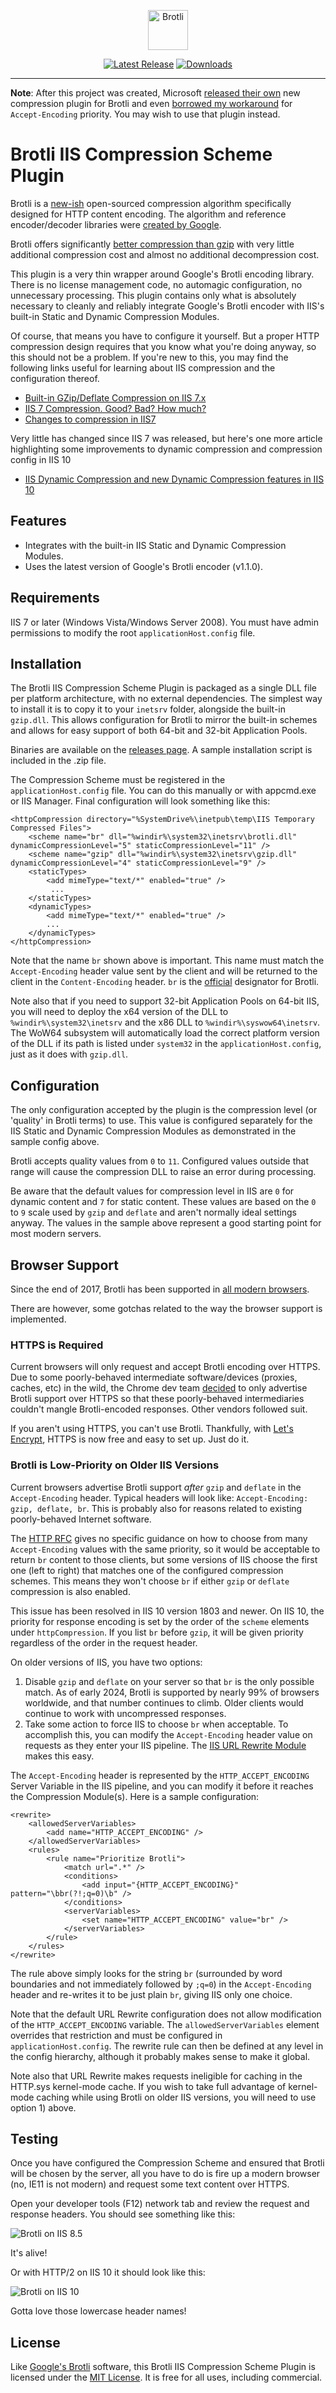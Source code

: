 <p align="center"><a href="https://github.com/saucecontrol/Brotli-IIS/releases"><img src="https://brotli.org/brotli.svg" alt="Brotli" width="64"></a></p>
<p align="center"><a href="https://github.com/saucecontrol/Brotli-IIS/releases"><img src="https://img.shields.io/github/release/saucecontrol/Brotli-IIS.svg?style=flat-square&colorB=eeaa33&label=Latest%20Version" alt="Latest Release"></a> <a href="https://github.com/saucecontrol/Brotli-IIS/releases"><img src="https://img.shields.io/github/downloads/saucecontrol/Brotli-IIS/total.svg?style=flat-square&colorB=eeaa33&label=Downloads" alt="Downloads"></a></p>

---
**Note**: After this project was created, Microsoft [released their own](https://docs.microsoft.com/en-us/iis/extensions/iis-compression/iis-compression-overview) new compression plugin for Brotli and even [borrowed my workaround](https://docs.microsoft.com/en-us/iis/extensions/iis-compression/using-iis-compression#before-iis-100-version-1803) for `Accept-Encoding` priority.  You may wish to use that plugin instead.

Brotli IIS Compression Scheme Plugin
====================================

Brotli is a [new-ish](https://opensource.googleblog.com/2015/09/introducing-brotli-new-compression.html) open-sourced compression algorithm specifically designed for HTTP content encoding.  The algorithm and reference encoder/decoder libraries were [created by Google](https://github.com/google/brotli).

Brotli offers significantly [better compression than gzip](https://samsaffron.com/archive/2016/06/15/the-current-state-of-brotli-compression) with very little additional compression cost and almost no additional decompression cost.

This plugin is a very thin wrapper around Google's Brotli encoding library.  There is no license management code, no automagic configuration, no unnecessary processing.  This plugin contains only what is absolutely necessary to cleanly and reliably integrate Google's Brotli encoder with IIS's built-in Static and Dynamic Compression Modules.

Of course, that means you have to configure it yourself.  But a proper HTTP compression design requires that you know what you're doing anyway, so this should not be a problem.  If you're new to this, you may find the following links useful for learning about IIS compression and the configuration thereof.

* [Built-in GZip/Deflate Compression on IIS 7.x](https://weblog.west-wind.com/posts/2011/May/05/Builtin-GZipDeflate-Compression-on-IIS-7x)
* [IIS 7 Compression. Good? Bad? How much?](https://weblogs.asp.net/owscott/iis-7-compression-good-bad-how-much)
* [Changes to compression in IIS7](http://www.ksingla.net/2006/06/changes_to_compression_in_iis7/)

Very little has changed since IIS 7 was released, but here's one more article highlighting some improvements to dynamic compression and compression config in IIS 10

* [IIS Dynamic Compression and new Dynamic Compression features in IIS 10](https://blogs.msdn.microsoft.com/friis/2017/09/05/iis-dynamic-compression-and-new-dynamic-compression-features-in-iis-10/)

Features
--------

* Integrates with the built-in IIS Static and Dynamic Compression Modules.
* Uses the latest version of Google's Brotli encoder (v1.1.0).

Requirements
------------

IIS 7 or later (Windows Vista/Windows Server 2008). You must have admin permissions to modify the root `applicationHost.config` file.

Installation
------------

The Brotli IIS Compression Scheme Plugin is packaged as a single DLL file per platform architecture, with no external dependencies.  The simplest way to install it is to copy it to your `inetsrv` folder, alongside the built-in `gzip.dll`.  This allows configuration for Brotli to mirror the built-in schemes and allows for easy support of both 64-bit and 32-bit Application Pools.

Binaries are available on the [releases page](https://github.com/saucecontrol/BrotliIIS/releases).  A sample installation script is included in the .zip file.

The Compression Scheme must be registered in the `applicationHost.config` file.  You can do this manually or with appcmd.exe or IIS Manager.  Final configuration will look something like this:

```
<httpCompression directory="%SystemDrive%\inetpub\temp\IIS Temporary Compressed Files">
    <scheme name="br" dll="%windir%\system32\inetsrv\brotli.dll" dynamicCompressionLevel="5" staticCompressionLevel="11" />
    <scheme name="gzip" dll="%windir%\system32\inetsrv\gzip.dll" dynamicCompressionLevel="4" staticCompressionLevel="9" />
    <staticTypes>
        <add mimeType="text/*" enabled="true" />
         ...
    </staticTypes>
    <dynamicTypes>
        <add mimeType="text/*" enabled="true" />
        ...
    </dynamicTypes>
</httpCompression>
```

Note that the name `br` shown above is important.  This name must match the `Accept-Encoding` header value sent by the client and will be returned to the client in the `Content-Encoding` header.  `br` is the [official](https://www.iana.org/assignments/http-parameters/http-parameters.xhtml#content-coding) designator for Brotli.

Note also that if you need to support 32-bit Application Pools on 64-bit IIS, you will need to deploy the x64 version of the DLL to `%windir%\system32\inetsrv` and the x86 DLL to `%windir%\syswow64\inetsrv`.  The WoW64 subsystem will automatically load the correct platform version of the DLL if its path is listed under `system32` in the `applicationHost.config`, just as it does with `gzip.dll`.

Configuration
-------------

The only configuration accepted by the plugin is the compression level (or 'quality' in Brotli terms) to use.  This value is configured separately for the IIS Static and Dynamic Compression Modules as demonstrated in the sample config above.

Brotli accepts quality values from `0` to `11`. Configured values outside that range will cause the compression DLL to raise an error during processing.

Be aware that the default values for compression level in IIS are `0` for dynamic content and `7` for static content.  These values are based on the `0` to `9` scale used by `gzip` and `deflate` and aren't normally ideal settings anyway.  The values in the sample above represent a good starting point for most modern servers.

Browser Support
---------------

Since the end of 2017, Brotli has been supported in [all modern browsers](https://caniuse.com/#feat=brotli).

There are however, some gotchas related to the way the browser support is implemented.

### HTTPS is Required

Current browsers will only request and accept Brotli encoding over HTTPS.  Due to some poorly-behaved intermediate software/devices (proxies, caches, etc) in the wild, the Chrome dev team [decided](https://bugs.chromium.org/p/chromium/issues/detail?id=452335#c87) to only advertise Brotli support over HTTPS so that these poorly-behaved intermediaries couldn't mangle Brotli-encoded responses.  Other vendors followed suit.

If you aren't using HTTPS, you can't use Brotli.  Thankfully, with [Let's Encrypt](https://github.com/win-acme/win-acme), HTTPS is now free and easy to set up.  Just do it.

### Brotli is Low-Priority on Older IIS Versions

Current browsers advertise Brotli support *after* `gzip` and `deflate` in the `Accept-Encoding` header.  Typical headers will look like: `Accept-Encoding: gzip, deflate, br`.  This is probably also for reasons related to existing poorly-behaved Internet software.

The [HTTP RFC](https://tools.ietf.org/html/rfc7231#section-5.3.4) gives no specific guidance on how to choose from many `Accept-Encoding` values with the same priority, so it would be acceptable to return `br` content to those clients, but some versions of IIS choose the first one (left to right) that matches one of the configured compression schemes. This means they won't choose `br` if either `gzip` or `deflate` compression is also enabled.

This issue has been resolved in IIS 10 version 1803 and newer.  On IIS 10, the priority for response encoding is set by the order of the `scheme` elements under `httpCompression`.  If you list `br` before `gzip`, it will be given priority regardless of the order in the request header.

On older versions of IIS, you have two options:

1) Disable `gzip` and `deflate` on your server so that `br` is the only possible match.  As of early 2024, Brotli is supported by nearly 99% of browsers worldwide, and that number continues to climb.  Older clients would continue to work with uncompressed responses.
2) Take some action to force IIS to choose `br` when acceptable.  To accomplish this, you can modify the `Accept-Encoding` header value on requests as they enter your IIS pipeline.  The [IIS URL Rewrite Module](https://www.iis.net/downloads/microsoft/url-rewrite) makes this easy.

The `Accept-Encoding` header is represented by the `HTTP_ACCEPT_ENCODING` Server Variable in the IIS pipeline, and you can modify it before it reaches the Compression Module(s).  Here is a sample configuration:

```
<rewrite>
    <allowedServerVariables>
        <add name="HTTP_ACCEPT_ENCODING" />
    </allowedServerVariables>
    <rules>
        <rule name="Prioritize Brotli">
            <match url=".*" />
            <conditions>
                <add input="{HTTP_ACCEPT_ENCODING}" pattern="\bbr(?!;q=0)\b" />
            </conditions>
            <serverVariables>
                <set name="HTTP_ACCEPT_ENCODING" value="br" />
            </serverVariables>
        </rule>
    </rules>
</rewrite>
```

The rule above simply looks for the string `br` (surrounded by word boundaries and not immediately followed by `;q=0`) in the `Accept-Encoding` header and re-writes it to be just plain `br`, giving IIS only one choice.

Note that the default URL Rewrite configuration does not allow modification of the `HTTP_ACCEPT_ENCODING` variable.  The `allowedServerVariables` element overrides that restriction and must be configured in `applicationHost.config`.  The rewrite rule can then be defined at any level in the config hierarchy, although it probably makes sense to make it global.

Note also that URL Rewrite makes requests ineligible for caching in the HTTP.sys kernel-mode cache.  If you wish to take full advantage of kernel-mode caching while using Brotli on older IIS versions, you will need to use option 1) above.

Testing
-------

Once you have configured the Compression Scheme and ensured that Brotli will be chosen by the server, all you have to do is fire up a modern browser (no, IE11 is not modern) and request some text content over HTTPS.

Open your developer tools (F12) network tab and review the request and response headers.  You should see something like this:

![Brotli on IIS 8.5](img/br.png)

It's alive!

Or with HTTP/2 on IIS 10 it should look like this:

![Brotli on IIS 10](img/brh2.png)

Gotta love those lowercase header names!

License
-------

Like [Google's Brotli](https://github.com/google/brotli) software, this Brotli IIS Compression Scheme Plugin is licensed under the [MIT License](https://opensource.org/licenses/MIT).  It is free for all uses, including commercial.


